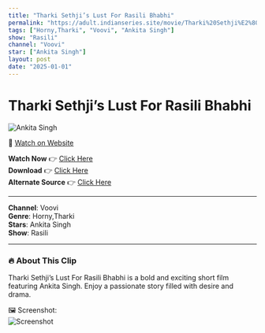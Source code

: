 ```yaml
---
title: "Tharki Sethji’s Lust For Rasili Bhabhi"
permalink: "https://adult.indianseries.site/movie/Tharki%20Sethji%E2%80%99s%20Lust%20For%20Rasili%20Bhabhi"
tags: ["Horny,Tharki", "Voovi", "Ankita Singh"]
show: "Rasili"
channel: "Voovi"
star: ["Ankita Singh"]
layout: post
date: "2025-01-01"
---
```


# Tharki Sethji’s Lust For Rasili Bhabhi

![Ankita Singh](https://shorts.desisins.com/wp-content/uploads/2024/10/Rasili-Bhabhi-With-Tharki-Sethji-Voovi-DesiSins.com_.jpg)

🔗 [Watch on Website](https://adult.indianseries.site/movie/Tharki%20Sethji%E2%80%99s%20Lust%20For%20Rasili%20Bhabhi)

**Watch Now** 👉 [Click Here](https://adult.indianseries.site/movie/Tharki%20Sethji%E2%80%99s%20Lust%20For%20Rasili%20Bhabhi)  
**Download** 👉 [Click Here](https://adult.indianseries.site/movie/Tharki%20Sethji%E2%80%99s%20Lust%20For%20Rasili%20Bhabhi)  
**Alternate Source** 👉 [Click Here](https://adult.indianseries.site/movie/Tharki%20Sethji%E2%80%99s%20Lust%20For%20Rasili%20Bhabhi)

---

**Channel**: Voovi  
**Genre**: Horny,Tharki  
**Stars**: Ankita Singh  
**Show**: Rasili

---

### 🔥 About This Clip

Tharki Sethji’s Lust For Rasili Bhabhi is a bold and exciting short film featuring Ankita Singh. Enjoy a passionate story filled with desire and drama.
 
🖼️ Screenshot:  
![Screenshot](https://shorts.desisins.com/wp-content/uploads/2024/10/Rasili-Bhabhi-With-Tharki-Sethji-Voovi-DesiSins.com_.jpg)
